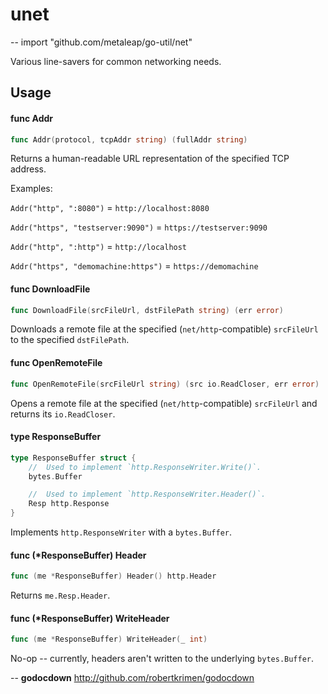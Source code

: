 # unet
--
    import "github.com/metaleap/go-util/net"

Various line-savers for common networking needs.

## Usage

#### func  Addr

```go
func Addr(protocol, tcpAddr string) (fullAddr string)
```
Returns a human-readable URL representation of the specified TCP address.

Examples:

`Addr("http", ":8080")` = `http://localhost:8080`

`Addr("https", "testserver:9090")` = `https://testserver:9090`

`Addr("http", ":http")` = `http://localhost`

`Addr("https", "demomachine:https")` = `https://demomachine`

#### func  DownloadFile

```go
func DownloadFile(srcFileUrl, dstFilePath string) (err error)
```
Downloads a remote file at the specified (`net/http`-compatible) `srcFileUrl` to
the specified `dstFilePath`.

#### func  OpenRemoteFile

```go
func OpenRemoteFile(srcFileUrl string) (src io.ReadCloser, err error)
```
Opens a remote file at the specified (`net/http`-compatible) `srcFileUrl` and
returns its `io.ReadCloser`.

#### type ResponseBuffer

```go
type ResponseBuffer struct {
	//	Used to implement `http.ResponseWriter.Write()`.
	bytes.Buffer

	//	Used to implement `http.ResponseWriter.Header()`.
	Resp http.Response
}
```

Implements `http.ResponseWriter` with a `bytes.Buffer`.

#### func (*ResponseBuffer) Header

```go
func (me *ResponseBuffer) Header() http.Header
```
Returns `me.Resp.Header`.

#### func (*ResponseBuffer) WriteHeader

```go
func (me *ResponseBuffer) WriteHeader(_ int)
```
No-op -- currently, headers aren't written to the underlying `bytes.Buffer`.

--
**godocdown** http://github.com/robertkrimen/godocdown